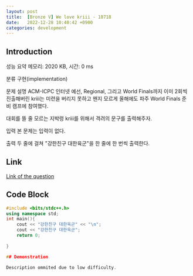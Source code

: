 ```yaml
---
layout: post
title:  [Bronze V] We love kriii - 10718
date:   2022-12-28 10:40:42 +0900
categories: development
---
```


## Introduction

성능 요약
메모리: 2020 KB, 시간: 0 ms

분류
구현(implementation)

문제 설명
ACM-ICPC 인터넷 예선, Regional, 그리고 World Finals까지 이미 2회씩 진출해버린 kriii는 미련을 버리지 못하고 왠지 모르게 올해에도 파주 World Finals 준비 캠프에 참여했다.

대회를 뜰 줄 모르는 지박령 kriii를 위해서 격려의 문구를 출력해주자.

입력
본 문제는 입력이 없다.

출력
두 줄에 걸쳐 "강한친구 대한육군"을 한 줄에 한 번씩 출력한다.

## Link

[Link of the question](https://www.acmicpc.net/problem/10718)

## Code Block

```c++
#include <bits/stdc++.h>
using namespace std;
int main(){
    cout << "강한친구 대한육군" << "\n";
    cout << "강한친구 대한육군";
    return 0;
    
}

## Demonstration

Description ommited due to low difficulty.

